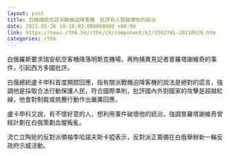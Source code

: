 ```yaml
---
layout: post
title: 白俄總統否認派戰機迫降客機　批評有人想破壞他的統治
date: 2021-05-26 19:18:03.000000000 +08:00
link: https://news.rthk.hk/rthk/ch/component/k2/1592781-20210526.htm
categories: rthk
---
```


白俄羅斯要求瑞安航空客機降落明斯克機場，再拘捕異見記者普羅塔謝維奇的事件，引起西方多國批評。

白俄總統盧卡申科首度開腔回應，指有關派戰機迫降客機的說法是絕對的謊言，強調他是採取合法行動保護人民，符合國際準則，批評國內外對國家的攻擊是超越紅線，他會對制裁或挑釁行動作出嚴厲回應。

盧卡申科又說，有不懷好意的人，想利用事件破壞他的統治，強調普羅塔謝維奇曾經計劃在白俄策劃血腥叛亂。

流亡立陶宛的反對派領袖季哈諾夫斯卡婭表示，反對派正籌備在白俄舉辦新一輪反政府示威活動。
